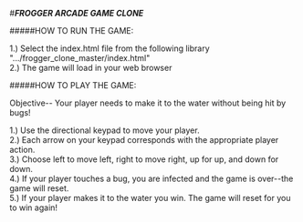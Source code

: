 #***FROGGER ARCADE GAME CLONE***  


#####HOW TO RUN THE GAME:

1.) Select the index.html file from the following library ".../frogger_clone_master/index.html"  
2.) The game will load in your web browser  


#####HOW TO PLAY THE GAME:

Objective-- Your player needs to make it to the water without being hit by bugs!

1.) Use the directional keypad to move your player.  
2.) Each arrow on your keypad corresponds with the appropriate player action.  
3.) Choose left to move left, right to move right, up for up, and down for down.  
4.) If your player touches a bug, you are infected and the game is over--the game will reset.  
5.) If your player makes it to the water you win.  The game will reset for you to win again!  
